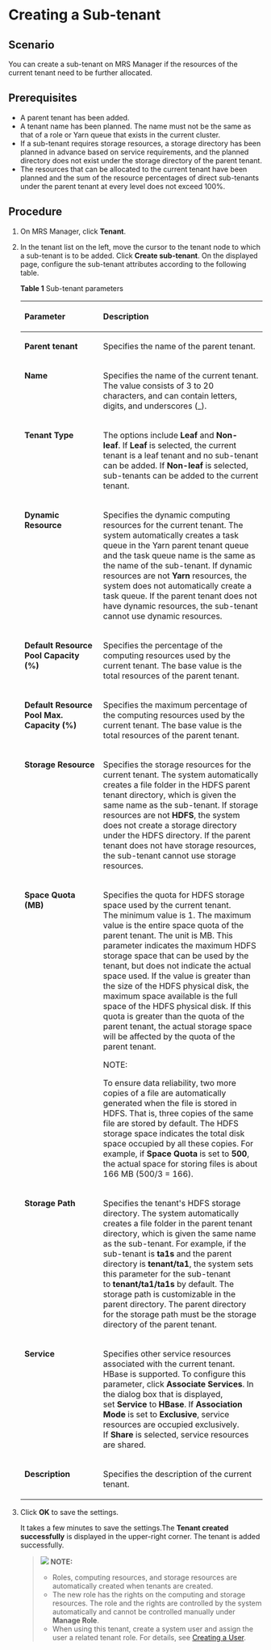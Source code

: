 # Creating a Sub-tenant<a name="EN-US_TOPIC_0125375834"></a>

## Scenario<a name="section50407764192941"></a>

You can create a sub-tenant on MRS Manager if the resources of the current tenant need to be further allocated.

## Prerequisites<a name="section3418666519304"></a>

-   A parent tenant has been added.
-   A tenant name has been planned. The name must not be the same as that of a role or Yarn queue that exists in the current cluster.
-   If a sub-tenant requires storage resources, a storage directory has been planned in advance based on service requirements, and the planned directory does not exist under the storage directory of the parent tenant.
-   The resources that can be allocated to the current tenant have been planned and the sum of the resource percentages of direct sub-tenants under the parent tenant at every level does not exceed 100%.

## Procedure<a name="section52488736193659"></a>

1.  On MRS Manager, click  **Tenant**.
2.  In the tenant list on the left, move the cursor to the tenant node to which a sub-tenant is to be added. Click  **Create sub-tenant**. On the displayed page, configure the sub-tenant attributes according to the following table.

    **Table  1**  Sub-tenant parameters

    <a name="table2976617193725"></a>
    <table><thead align="left"><tr id="row8158217193725"><th class="cellrowborder" valign="top" width="32.5%" id="mcps1.2.3.1.1"><p id="p56835818193725"><a name="p56835818193725"></a><a name="p56835818193725"></a><strong id="b547523193731"><a name="b547523193731"></a><a name="b547523193731"></a>Parameter</strong></p>
    </th>
    <th class="cellrowborder" valign="top" width="67.5%" id="mcps1.2.3.1.2"><p id="p40298577193725"><a name="p40298577193725"></a><a name="p40298577193725"></a><strong id="b44349382193731"><a name="b44349382193731"></a><a name="b44349382193731"></a>Description</strong></p>
    </th>
    </tr>
    </thead>
    <tbody><tr id="row42959267193725"><td class="cellrowborder" valign="top" width="32.5%" headers="mcps1.2.3.1.1 "><p id="p57148618193725"><a name="p57148618193725"></a><a name="p57148618193725"></a><span class="parmname" id="parmname7490696192519"><a name="parmname7490696192519"></a><a name="parmname7490696192519"></a><b>Parent tenant</b></span></p>
    </td>
    <td class="cellrowborder" valign="top" width="67.5%" headers="mcps1.2.3.1.2 "><p id="p65635374193725"><a name="p65635374193725"></a><a name="p65635374193725"></a>Specifies the name of the parent tenant.</p>
    </td>
    </tr>
    <tr id="row53847458193725"><td class="cellrowborder" valign="top" width="32.5%" headers="mcps1.2.3.1.1 "><p id="p66676843193725"><a name="p66676843193725"></a><a name="p66676843193725"></a><span class="parmname" id="parmname12645823192522"><a name="parmname12645823192522"></a><a name="parmname12645823192522"></a><b>Name</b></span></p>
    </td>
    <td class="cellrowborder" valign="top" width="67.5%" headers="mcps1.2.3.1.2 "><p id="p32115237193725"><a name="p32115237193725"></a><a name="p32115237193725"></a>Specifies the name of the current tenant. The value consists of 3 to 20 characters, <span id="ph143207516819"><a name="ph143207516819"></a><a name="ph143207516819"></a>and</span> can contain letters, digits, and underscores (_).</p>
    </td>
    </tr>
    <tr id="row20601684193725"><td class="cellrowborder" valign="top" width="32.5%" headers="mcps1.2.3.1.1 "><p id="p58123706193725"><a name="p58123706193725"></a><a name="p58123706193725"></a><span class="parmname" id="parmname34475158192525"><a name="parmname34475158192525"></a><a name="parmname34475158192525"></a><b>Tenant Type</b></span></p>
    </td>
    <td class="cellrowborder" valign="top" width="67.5%" headers="mcps1.2.3.1.2 "><p id="p10399716193725"><a name="p10399716193725"></a><a name="p10399716193725"></a>The options include <span class="parmvalue" id="parmvalue9919057124858"><a name="parmvalue9919057124858"></a><a name="parmvalue9919057124858"></a><b>Leaf</b></span>&nbsp;and&nbsp;<span class="parmvalue" id="parmvalue5885367611597"><a name="parmvalue5885367611597"></a><a name="parmvalue5885367611597"></a><b>Non-leaf</b></span>.&nbsp;<span id="ph6172340716914"><a name="ph6172340716914"></a><a name="ph6172340716914"></a>If</span>&nbsp;<span class="parmvalue" id="parmvalue65246159124858"><a name="parmvalue65246159124858"></a><a name="parmvalue65246159124858"></a><b>Leaf</b></span>&nbsp;is selected, the current tenant is a leaf tenant and no sub-tenant can be added.&nbsp;<span id="ph5871442816919"><a name="ph5871442816919"></a><a name="ph5871442816919"></a>If</span>&nbsp;<span class="parmvalue" id="parmvalue40174197115910"><a name="parmvalue40174197115910"></a><a name="parmvalue40174197115910"></a><b>Non-leaf</b></span> is selected, sub-tenants can be added to the current tenant.</p>
    </td>
    </tr>
    <tr id="row26488582193725"><td class="cellrowborder" valign="top" width="32.5%" headers="mcps1.2.3.1.1 "><p id="p65200402193725"><a name="p65200402193725"></a><a name="p65200402193725"></a><span class="parmname" id="parmname46904930192530"><a name="parmname46904930192530"></a><a name="parmname46904930192530"></a><b>Dynamic Resource</b></span></p>
    </td>
    <td class="cellrowborder" valign="top" width="67.5%" headers="mcps1.2.3.1.2 "><p id="p46741206193725"><a name="p46741206193725"></a><a name="p46741206193725"></a>Specifies the dynamic computing resources for the current tenant. The system automatically creates a task queue in the Yarn parent tenant queue and the task queue name is the same as the name of the sub-tenant. If dynamic resources are not <span class="parmvalue" id="parmvalue58263416181729"><a name="parmvalue58263416181729"></a><a name="parmvalue58263416181729"></a><b>Yarn</b></span> resources, the system does not automatically create a task queue. If the parent tenant does not have dynamic resources, the sub-tenant cannot use dynamic resources.</p>
    </td>
    </tr>
    <tr id="row18017677193725"><td class="cellrowborder" valign="top" width="32.5%" headers="mcps1.2.3.1.1 "><p id="p50145753193725"><a name="p50145753193725"></a><a name="p50145753193725"></a><span class="parmname" id="parmname20147291192536"><a name="parmname20147291192536"></a><a name="parmname20147291192536"></a><b>Default Resource Pool Capacity (%)</b></span></p>
    </td>
    <td class="cellrowborder" valign="top" width="67.5%" headers="mcps1.2.3.1.2 "><p id="p35274226193725"><a name="p35274226193725"></a><a name="p35274226193725"></a>Specifies the percentage of the computing resources used by the current tenant. The base value is the total resources of the parent tenant.</p>
    </td>
    </tr>
    <tr id="row49032583193725"><td class="cellrowborder" valign="top" width="32.5%" headers="mcps1.2.3.1.1 "><p id="p12216253193725"><a name="p12216253193725"></a><a name="p12216253193725"></a><span class="parmname" id="parmname33310982192548"><a name="parmname33310982192548"></a><a name="parmname33310982192548"></a><b>Default Resource Pool Max. Capacity (%)</b></span></p>
    </td>
    <td class="cellrowborder" valign="top" width="67.5%" headers="mcps1.2.3.1.2 "><p id="p49992436193725"><a name="p49992436193725"></a><a name="p49992436193725"></a>Specifies the maximum percentage of the computing resources used by the current tenant. The base value is the total resources of the parent tenant.</p>
    </td>
    </tr>
    <tr id="row47278743193725"><td class="cellrowborder" valign="top" width="32.5%" headers="mcps1.2.3.1.1 "><p id="p4372978193725"><a name="p4372978193725"></a><a name="p4372978193725"></a><span class="parmname" id="parmname29020328192551"><a name="parmname29020328192551"></a><a name="parmname29020328192551"></a><b>Storage Resource</b></span></p>
    </td>
    <td class="cellrowborder" valign="top" width="67.5%" headers="mcps1.2.3.1.2 "><p id="p18666913193725"><a name="p18666913193725"></a><a name="p18666913193725"></a>Specifies the storage resources for the current tenant. The system automatically creates a file folder in the HDFS parent tenant directory<span id="ph38547690102358"><a name="ph38547690102358"></a><a name="ph38547690102358"></a>, which is given</span>&nbsp;the same&nbsp;name as&nbsp;the sub-tenant. If storage resources are not&nbsp;<strong id="b3226754410857"><a name="b3226754410857"></a><a name="b3226754410857"></a>HDFS</strong>, the system does not create a storage directory under the HDFS directory. If the parent tenant does not have storage resources, the sub-tenant cannot use storage resources.</p>
    </td>
    </tr>
    <tr id="row33784492193725"><td class="cellrowborder" valign="top" width="32.5%" headers="mcps1.2.3.1.1 "><p id="p52189301193725"><a name="p52189301193725"></a><a name="p52189301193725"></a><span class="parmname" id="parmname8203799103923"><a name="parmname8203799103923"></a><a name="parmname8203799103923"></a><b>Space Quota (MB)</b></span></p>
    </td>
    <td class="cellrowborder" valign="top" width="67.5%" headers="mcps1.2.3.1.2 "><p id="p66583814193725"><a name="p66583814193725"></a><a name="p66583814193725"></a>Specifies the quota for HDFS storage space&nbsp;used by the current tenant. The&nbsp;minimum value&nbsp;<span id="ph4998402611828"><a name="ph4998402611828"></a><a name="ph4998402611828"></a>is 1. The maximum value is the entire space quota of the parent tenant.</span>&nbsp;The unit is MB. This parameter indicates the maximum HDFS storage space that can be used by the tenant, but does not indicate the actual space used. If the value is greater than the size of the HDFS physical disk,&nbsp;<span id="ph1485312210292"><a name="ph1485312210292"></a><a name="ph1485312210292"></a>the maximum space available is the full space of the HDFS physical disk</span>. If this quota is greater than the quota of the parent tenant, the actual storage space will be affected by the quota of the parent tenant.</p>
    <div class="note" id="note4900057418446"><a name="note4900057418446"></a><a name="note4900057418446"></a><span class="notetitle"> NOTE: </span><div class="notebody"><p id="p3835198618446"><a name="p3835198618446"></a><a name="p3835198618446"></a>To ensure data reliability, two more copies of a file are automatically generated when the file is stored in HDFS. That is, three copies of the same file are stored by default. The HDFS storage space indicates the total disk space occupied by all these copies. For example, if <span class="parmname" id="parmname1597032318448"><a name="parmname1597032318448"></a><a name="parmname1597032318448"></a><b>Space Quota</b></span>&nbsp;is set to&nbsp;<span class="parmvalue" id="parmvalue1852778718448"><a name="parmvalue1852778718448"></a><a name="parmvalue1852778718448"></a><b>500</b></span>, the actual space for storing files is about 166 MB (500/3 = 166).</p>
    </div></div>
    </td>
    </tr>
    <tr id="row62383417193725"><td class="cellrowborder" valign="top" width="32.5%" headers="mcps1.2.3.1.1 "><p id="p19892042193725"><a name="p19892042193725"></a><a name="p19892042193725"></a><span class="parmname" id="parmname2403367519261"><a name="parmname2403367519261"></a><a name="parmname2403367519261"></a><b>Storage Path</b></span></p>
    </td>
    <td class="cellrowborder" valign="top" width="67.5%" headers="mcps1.2.3.1.2 "><p id="p642744193725"><a name="p642744193725"></a><a name="p642744193725"></a>Specifies the tenant's HDFS storage directory. The system automatically creates a file folder in the parent tenant directory<span id="ph48882996103550"><a name="ph48882996103550"></a><a name="ph48882996103550"></a>, which is given the same name as</span>&nbsp;the sub-tenant. For example, if the sub-tenant is&nbsp;<span class="parmname" id="parmname43133454124858"><a name="parmname43133454124858"></a><a name="parmname43133454124858"></a><b>ta1s</b></span>&nbsp;and the parent directory is&nbsp;<span class="filepath" id="filepath52656769124858"><a name="filepath52656769124858"></a><a name="filepath52656769124858"></a><b>tenant/ta1</b></span>, the system sets this parameter for the sub-tenant to&nbsp;<span class="filepath" id="filepath4148876124858"><a name="filepath4148876124858"></a><a name="filepath4148876124858"></a><b>tenant/ta1/ta1s</b></span> by default. The storage path is customizable in the parent directory. The parent directory for the storage path must be the storage directory of the parent tenant.</p>
    </td>
    </tr>
    <tr id="row5784701193725"><td class="cellrowborder" valign="top" width="32.5%" headers="mcps1.2.3.1.1 "><p id="p65907649193725"><a name="p65907649193725"></a><a name="p65907649193725"></a><span class="parmname" id="parmname8773423192628"><a name="parmname8773423192628"></a><a name="parmname8773423192628"></a><b>Service</b></span></p>
    </td>
    <td class="cellrowborder" valign="top" width="67.5%" headers="mcps1.2.3.1.2 "><p id="p36919316193725"><a name="p36919316193725"></a><a name="p36919316193725"></a>Specifies other service resources associated with the current tenant. HBase is supported. <span id="ph46425733103836"><a name="ph46425733103836"></a><a name="ph46425733103836"></a>To configure this parameter, c</span>lick&nbsp;<span class="uicontrol" id="uicontrol21366962124858"><a name="uicontrol21366962124858"></a><a name="uicontrol21366962124858"></a><b>Associate Services</b></span>. In the dialog box that is displayed, set&nbsp;<span class="parmname" id="parmname58084930124858"><a name="parmname58084930124858"></a><a name="parmname58084930124858"></a><b>Service</b></span>&nbsp;to&nbsp;<span class="parmvalue" id="parmvalue53002322124858"><a name="parmvalue53002322124858"></a><a name="parmvalue53002322124858"></a><b>HBase</b></span>. If&nbsp;<span class="parmname" id="parmname7258851124858"><a name="parmname7258851124858"></a><a name="parmname7258851124858"></a><b>Association Mode</b></span>&nbsp;is set to&nbsp;<span class="parmvalue" id="parmvalue65329662124858"><a name="parmvalue65329662124858"></a><a name="parmvalue65329662124858"></a><b>Exclusive</b></span>, service resources are occupied exclusively. If&nbsp;<span class="parmvalue" id="parmvalue51096053124858"><a name="parmvalue51096053124858"></a><a name="parmvalue51096053124858"></a><b>Share</b></span> is selected, service resources are shared.</p>
    </td>
    </tr>
    <tr id="row63838396193725"><td class="cellrowborder" valign="top" width="32.5%" headers="mcps1.2.3.1.1 "><p id="p3527596193725"><a name="p3527596193725"></a><a name="p3527596193725"></a><span class="parmname" id="parmname36215396192632"><a name="parmname36215396192632"></a><a name="parmname36215396192632"></a><b>Description</b></span></p>
    </td>
    <td class="cellrowborder" valign="top" width="67.5%" headers="mcps1.2.3.1.2 "><p id="p17299840193725"><a name="p17299840193725"></a><a name="p17299840193725"></a>Specifies the description of the current tenant.</p>
    </td>
    </tr>
    </tbody>
    </table>

3.  Click  **OK**  to save the settings.

    It takes a few minutes to save the settings.The  **Tenant created successfully**  is displayed in the upper-right corner. The tenant is added successfully.

    >![](/images/icon-note.gif) **NOTE:**   
    >-   Roles, computing resources, and storage resources are automatically created when tenants are created.  
    >-   The new role has the rights on the computing and storage resources. The role and the rights are controlled by the system automatically and cannot be controlled manually under  **Manage Role**.  
    >-   When using this tenant, create a system user and assign the user a related tenant role. For details, see  [Creating a User](creating-a-user.md).  


